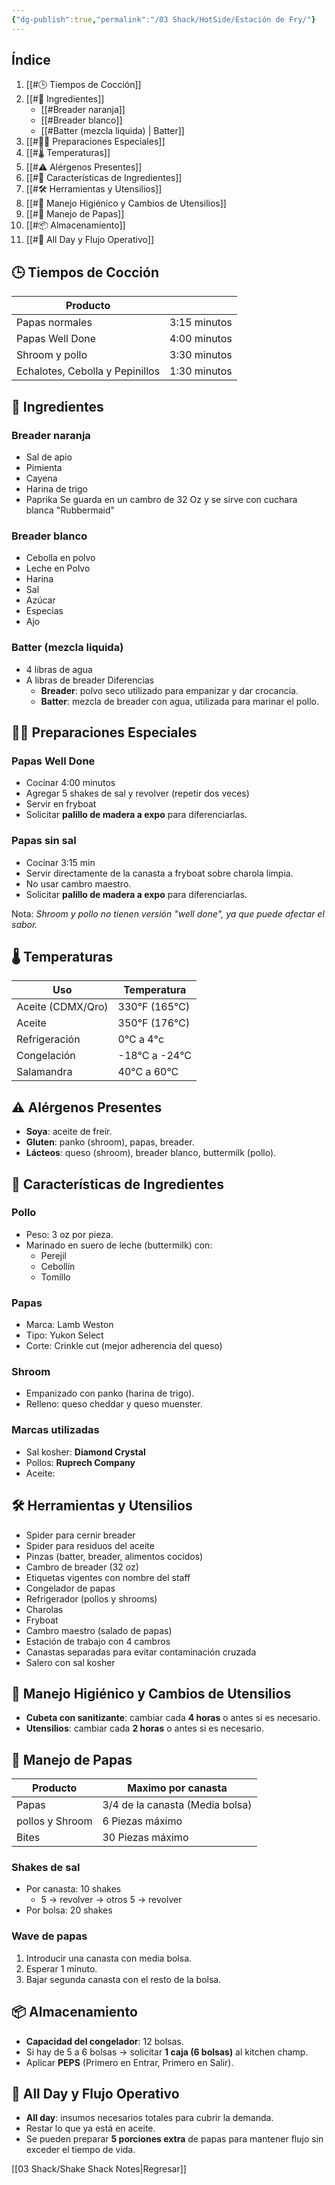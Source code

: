 ```yaml
---
{"dg-publish":true,"permalink":"/03 Shack/HotSide/Estación de Fry/"}
---
```


## Índice
1. [[#🕒 Tiempos de Cocción]]
2. [[#🧂 Ingredientes]]
	- [[#Breader naranja]]
	- [[#Breader blanco]]
	- [[#Batter (mezcla liquida) | Batter]]
3. [[#🧑‍🍳 Preparaciones Especiales]] 
4. [[#🌡️ Temperaturas]]
5. [[#⚠️ Alérgenos Presentes]]
6. [[#🍗 Características de Ingredientes]]
7. [[#🛠️ Herramientas y Utensilios]]
8. [[#🧼 Manejo Higiénico y Cambios de Utensilios]]
9. [[#🍟 Manejo de Papas]]
10. [[#📦 Almacenamiento]]
11. [[#🧮 All Day y Flujo Operativo]]
## 🕒 Tiempos de Cocción

| Producto                        |              |
| ------------------------------- | ------------ |
| Papas normales                  | 3:15 minutos |
| Papas Well Done                 | 4:00 minutos |
| Shroom y pollo                  | 3:30 minutos |
| Echalotes, Cebolla y Pepinillos | 1:30 minutos |
## 🧂 Ingredientes
### Breader naranja
- Sal de apio
- Pimienta
- Cayena
- Harina de trigo
- Paprika
Se guarda en un cambro de 32 Oz y se sirve con cuchara blanca "Rubbermaid"
### Breader blanco
- Cebolla en polvo
- Leche en Polvo 
- Harina
- Sal
- Azúcar
- Especias 
- Ajo
### Batter (mezcla liquida)
- 4 libras de agua
- A libras de breader
	Diferencias
	- **Breader**: polvo seco utilizado para empanizar y dar crocancia.
	- **Batter**: mezcla de breader con agua, utilizada para marinar el pollo.

## 🧑‍🍳 Preparaciones Especiales
### Papas Well Done
- Cocinar 4:00 minutos
- Agregar 5 shakes de sal y revolver (repetir dos veces)
- Servir en fryboat
- Solicitar **palillo de madera a expo** para diferenciarlas.
### Papas sin sal
- Cocinar 3:15 min
- Servir directamente de la canasta a fryboat sobre charola limpia.
- No usar cambro maestro.
- Solicitar **palillo de madera a expo** para diferenciarlas.

Nota: *Shroom y pollo no tienen versión "well done", ya que puede afectar el sabor.*
## 🌡️ Temperaturas

| Uso               | Temperatura   |
| ----------------- | ------------- |
| Aceite (CDMX/Qro) | 330°F (165°C) |
| Aceite            | 350°F (176°C) |
| Refrigeración     | 0°C a 4°c     |
| Congelación       | -18°C a -24°C |
| Salamandra        | 40°C a 60°C   |
## ⚠️ Alérgenos Presentes
- **Soya**: aceite de freír. 
- **Gluten**: panko (shroom), papas, breader.
- **Lácteos**: queso (shroom), breader blanco, buttermilk (pollo).
## 🍗 Características de Ingredientes

### Pollo
- Peso: 3 oz por pieza.
- Marinado en suero de leche (buttermilk) con:
    - Perejil
    - Cebollín
    - Tomillo
### Papas
- Marca: Lamb Weston
- Tipo: Yukon Select
- Corte: Crinkle cut (mejor adherencia del queso)
### Shroom
- Empanizado con panko (harina de trigo).
- Relleno: queso cheddar y queso muenster.
### Marcas utilizadas
- Sal kosher: **Diamond Crystal**
- Pollos: **Ruprech Company**
- Aceite: 
## 🛠️ Herramientas y Utensilios
- Spider para cernir breader
- Spider para residuos del aceite
- Pinzas (batter, breader, alimentos cocidos)
- Cambro de breader (32 oz)
- Etiquetas vigentes con nombre del staff
- Congelador de papas
- Refrigerador (pollos y shrooms)
- Charolas
- Fryboat
- Cambro maestro (salado de papas)
- Estación de trabajo con 4 cambros
- Canastas separadas para evitar contaminación cruzada
- Salero con sal kosher
## 🧼 Manejo Higiénico y Cambios de Utensilios
- **Cubeta con sanitizante**: cambiar cada **4 horas** o antes si es necesario.
- **Utensilios**: cambiar cada **2 horas** o antes si es necesario.
## 🍟 Manejo de Papas

| Producto        | Maximo por canasta              |
| --------------- | ------------------------------- |
| Papas           | 3/4 de la canasta (Media bolsa) |
| pollos y Shroom | 6 Piezas máximo                 |
| Bites           | 30 Piezas máximo                |
### Shakes de sal 
- Por canasta: 10 shakes
	- 5 → revolver → otros 5 → revolver
- Por bolsa: 20 shakes
### Wave de papas
1. Introducir una canasta con media bolsa.
2. Esperar 1 minuto.
3. Bajar segunda canasta con el resto de la bolsa.
## 📦 Almacenamiento
- **Capacidad del congelador**: 12 bolsas.
- Si hay de 5 a 6 bolsas → solicitar **1 caja (6 bolsas)** al kitchen champ.
- Aplicar **PEPS** (Primero en Entrar, Primero en Salir).
## 🧮 All Day y Flujo Operativo
- **All day**: insumos necesarios totales para cubrir la demanda.
- Restar lo que ya está en aceite.    
- Se pueden preparar **5 porciones extra** de papas para mantener flujo sin exceder el tiempo de vida.

[[03 Shack/Shake Shack Notes\|Regresar]]